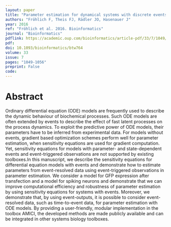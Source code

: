 ```yaml
---
layout: paper
title: "Parameter estimation for dynamical systems with discrete events and logical operations"
authors: "Fröhlich F, Theis FJ, Rädler JO, Hasenauer J"
year: 2016
ref: "Fröhlich et al. 2016. Bioinformatics"
journal: "Bioinformatics"
pdflink: https://academic.oup.com/bioinformatics/article-pdf/33/7/1049/25149840/btw764.pdf
pdf: 
doi: 10.1093/bioinformatics/btw764
volume: 33
issue: 7
pages: "1049-1056"
preprint: False
code: 
---
```


# Abstract

Ordinary differential equation (ODE) models are frequently used to describe the dynamic behaviour of biochemical processes. Such ODE models are often extended by events to describe the effect of fast latent processes on the process dynamics. To exploit the predictive power of ODE models, their parameters have to be inferred from experimental data. For models without events, gradient based optimization schemes perform well for parameter estimation, when sensitivity equations are used for gradient computation. Yet, sensitivity equations for models with parameter- and state-dependent events and event-triggered observations are not supported by existing toolboxes.In this manuscript, we describe the sensitivity equations for differential equation models with events and demonstrate how to estimate parameters from event-resolved data using event-triggered observations in parameter estimation. We consider a model for GFP expression after transfection and a model for spiking neurons and demonstrate that we can improve computational efficiency and robustness of parameter estimation by using sensitivity equations for systems with events. Moreover, we demonstrate that, by using event-outputs, it is possible to consider event-resolved data, such as time-to-event data, for parameter estimation with ODE models. By providing a user-friendly, modular implementation in the toolbox AMICI, the developed methods are made publicly available and can be integrated in other systems biology toolboxes.
